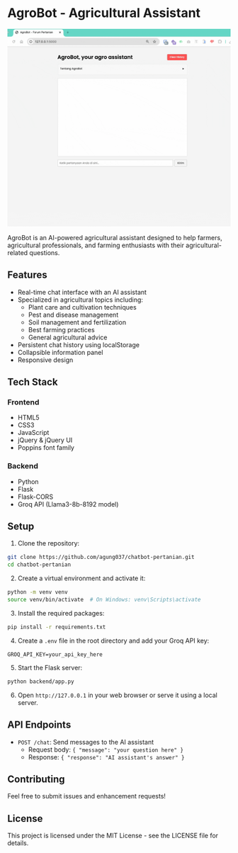 # AgroBot - Agricultural Assistant

![Demo](demo.gif)

AgroBot is an AI-powered agricultural assistant designed to help farmers, agricultural professionals, and farming enthusiasts with their agricultural-related questions.

## Features

- Real-time chat interface with an AI assistant
- Specialized in agricultural topics including:
  - Plant care and cultivation techniques
  - Pest and disease management
  - Soil management and fertilization
  - Best farming practices
  - General agricultural advice
- Persistent chat history using localStorage
- Collapsible information panel
- Responsive design

## Tech Stack

### Frontend
- HTML5
- CSS3
- JavaScript
- jQuery & jQuery UI
- Poppins font family

### Backend
- Python
- Flask
- Flask-CORS
- Groq API (Llama3-8b-8192 model)

## Setup

1. Clone the repository:
```bash
git clone https://github.com/agung037/chatbot-pertanian.git
cd chatbot-pertanian
```

2. Create a virtual environment and activate it:
```bash
python -m venv venv
source venv/bin/activate  # On Windows: venv\Scripts\activate
```

3. Install the required packages:
```bash
pip install -r requirements.txt
```

4. Create a `.env` file in the root directory and add your Groq API key:
```
GROQ_API_KEY=your_api_key_here
```

5. Start the Flask server:
```bash
python backend/app.py
```

6. Open `http://127.0.0.1` in your web browser or serve it using a local server.


## API Endpoints

- `POST /chat`: Send messages to the AI assistant
  - Request body: `{ "message": "your question here" }`
  - Response: `{ "response": "AI assistant's answer" }`

## Contributing

Feel free to submit issues and enhancement requests!

## License

This project is licensed under the MIT License - see the LICENSE file for details.
